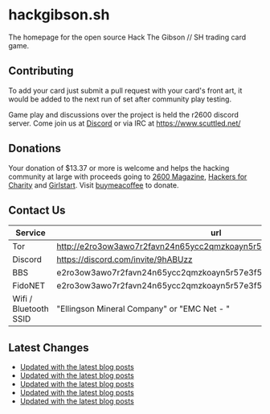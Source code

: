 # hackgibson.sh
The homepage for the open source Hack The Gibson // SH trading card game.


## Contributing

To add your card just submit a pull request with your card's front art, it would be added to the next run of set after community play testing.

Game play and discussions over the project is held the r2600 discord server. Come join us at [Discord](https://discord.com/invite/9hABUzz) or via IRC at https://www.scuttled.net/


## Donations

Your donation of $13.37 or more is welcome and helps the hacking community at large with proceeds going to [2600 Magazine](https://2600.com/), [Hackers for Charity](https://hackersforcharity.org) and [Girlstart](https://girlstart.org).  Visit [buymeacoffee](https://www.buymeacoffee.com/hackgibson.sh) to donate.


## Contact Us

Service | url
-|-
Tor | http://e2ro3ow3awo7r2favn24n65ycc2qmzkoayn5r57e3f56nvjwdcgg32ad.onion
Discord | https://discord.com/invite/9hABUzz
BBS | e2ro3ow3awo7r2favn24n65ycc2qmzkoayn5r57e3f56nvjwdcgg32ad.onion:23
FidoNET | e2ro3ow3awo7r2favn24n65ycc2qmzkoayn5r57e3f56nvjwdcgg32ad.onion:24554
Wifi / Bluetooth SSID | "Ellingson Mineral Company" or "EMC Net - <fidonet address>"

## Latest Changes
<!-- BLOG-POST-LIST:START -->
- [Updated with the latest blog posts](https://github.com/DFW2600/hackgibson.sh/commit/31a56047f655f994a47474f52e07436b409ff67e)
- [Updated with the latest blog posts](https://github.com/DFW2600/hackgibson.sh/commit/c88c8c6f9372edc3b750661c234f23ae65f7cbf9)
- [Updated with the latest blog posts](https://github.com/DFW2600/hackgibson.sh/commit/fea6aa46faa57f94ce7b8b9b3641e71c882a4917)
- [Updated with the latest blog posts](https://github.com/DFW2600/hackgibson.sh/commit/b53c35ebfe6f630f6559426cc28e84a6447401cb)
- [Updated with the latest blog posts](https://github.com/DFW2600/hackgibson.sh/commit/2d41b9fbe008b8c0be3c923c1f17d793ef739b14)
<!-- BLOG-POST-LIST:END -->
